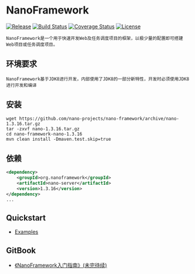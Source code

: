 NanoFramework
====
[![Release](https://img.shields.io/badge/release-1.3.16-blue.svg)](https://github.com/nano-projects/nano-framework/releases)
[![Build Status](https://travis-ci.org/nano-projects/nano-framework.svg?branch=master)](https://travis-ci.org/nano-projects/nano-framework)
[![Coverage Status](https://coveralls.io/repos/github/nano-projects/nano-framework/badge.svg)](https://coveralls.io/github/nano-projects/nano-framework)
[![License](https://img.shields.io/badge/license-Apache%202-4EB1BA.svg)](https://www.apache.org/licenses/LICENSE-2.0.html)

	NanoFramework是一个用于快速开发Web及任务调度项目的框架，以极少量的配置即可搭建Web项目或任务调度项目。
	
	
环境要求
----
	NanoFramework基于JDK8进行开发，内部使用了JDK8的一部分新特性，开发时必须使用JDK8进行开发和编译

安装
----
```shell
wget https://github.com/nano-projects/nano-framework/archive/nano-1.3.16.tar.gz
tar -zxvf nano-1.3.16.tar.gz
cd nano-framework-nano-1.3.16
mvn clean install -Dmaven.test.skip=true
```

依赖
----
```xml
<dependency>
    <groupId>org.nanoframework</groupId>
    <artifactId>nano-server</artifactId>
    <version>1.3.16</version>
</dependency>
...
```

Quickstart
----
- [Examples](https://github.com/nano-projects/nano-examples)

GitBook
----
- [《NanoFramework入门指南》(未完待续)](https://riveryang.gitbooks.io/nanoframework/content)
